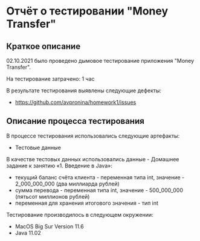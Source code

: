 # Отчёт о тестировании "Money Transfer"

## Краткое описание

02.10.2021 было проведено дымовое тестирование приложения "Money Transfer".

На тестирование затрачено: 1 час

В результате тестирования выявлены следующие дефекты:
* https://github.com/avpronina/homework1/issues


## Описание процесса тестирования

В процессе тестирования использовались следующие артефакты:
* Тестовые данные

В качестве тестовых данных использовались данные - Домашнее задание к занятию «1. Введение в Java»:
* текущий баланс счёта клиента - переменная типа int, значение - 2_000_000_000 (два миллиарда рублей)
* сумма перевода - переменная типа int, значение - 500_000_000 (пятьсот миллионов рублей)
* переменная для хранения итогового значения - тип int


Тестирование производилось в следующем окружении:
* MacOS Big Sur Version 11.6
* Java 11.02
